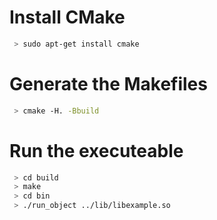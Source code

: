 # Install CMake

```bash
 > sudo apt-get install cmake
```

# Generate the Makefiles

```bash
 > cmake -H. -Bbuild
```

# Run the executeable

```bash
 > cd build
 > make
 > cd bin
 > ./run_object ../lib/libexample.so
```
